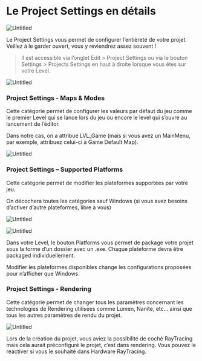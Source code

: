 # Le Project Settings en détails

![Untitled](Premier%20Pas%20c35c9092e8654bf3b517b41e177a3b57/Untitled%2032.png)

Le Project Settings vous permet de configurer l’entièreté de votre projet. Veillez à le garder ouvert, vous y reviendrez assez souvent !

> Il est accessible via l’onglet Edit > Project Settings ou via le bouton Settings > Projects Settings en haut à droite lorsque vous êtes sur votre Level.
> 

![Untitled](Premier%20Pas%20c35c9092e8654bf3b517b41e177a3b57/Untitled%2033.png)

### Project Settings - Maps & Modes

Cette catégorie permet de configurer les valeurs par défaut du jeu comme le premier Level qui se lance lors du jeu ou encore le level qui s’ouvre au lancement de l’éditor.

Dans notre cas, on a attribué LVL_Game (mais si vous avez un MainMenu, par exemple, attribuez celui-ci à Game Default Map).

![Untitled](Premier%20Pas%20c35c9092e8654bf3b517b41e177a3b57/Untitled%2034.png)

### Project Settings – Supported Platforms

Cette catégorie permet de modifier les plateformes supportées par votre jeu.

On décochera toutes les catégories sauf Windows (si vous avez besoins d’activer d’autre plateformes, libre à vous)

![Untitled](Premier%20Pas%20c35c9092e8654bf3b517b41e177a3b57/Untitled%2035.png)

![Untitled](Premier%20Pas%20c35c9092e8654bf3b517b41e177a3b57/Untitled%2036.png)

Dans votre Level, le bouton Platforms vous permet de package votre projet sous la forme d’un dossier avec un .exe. Chaque plateforme devra être packaged individuellement.

Modifier les plateformes disponibles change les configurations proposées pour n’afficher que Windows.

### Project Settings - Rendering

Cette catégorie permet de changer tous les paramètres concernant les technologies de Rendering utilisées comme Lumen, Nanite, etc… ainsi que tous les autres paramètres de rendu du projet.

![Untitled](Premier%20Pas%20c35c9092e8654bf3b517b41e177a3b57/Untitled%2037.png)

Lors de la création du projet, vous aviez la possibilité de coché RayTracing mais cela aurait préconfiguré le projet, c’est dans rendering. Vous pouvez le réactiver si vous le souhaité dans Hardware RayTracing.
